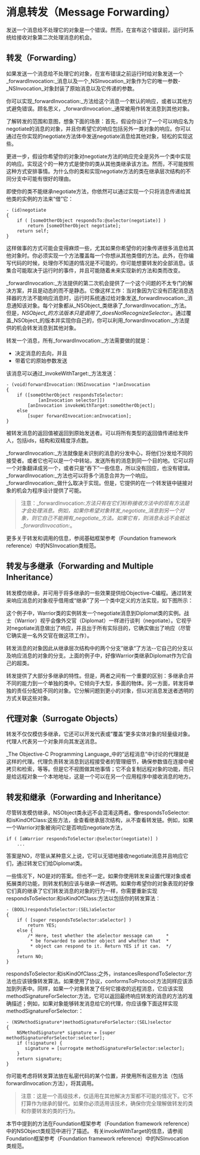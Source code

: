 # 消息转发（Message Forwarding）

发送一个消息给不处理它的对象是一个错误。然而，在宣布这个错误前，运行时系统给接收对象第二次处理消息的机会。

## 转发（Forwarding）

如果发送一个消息给不处理它的对象，在宣布错误之前运行时给对象发送一个_forwardInvocation:_消息以及一个_NSInvocation_对象作为它的唯一参数-_NSInvocation_对象封装了原始消息以及它传递的参数。

你可以实现_forwardInvocation:_方法给这个消息一个默认的响应，或者以其他方式避免错误。顾名思义，_forwardInvocation:_通常被用作转发消息到其他对象。

了解转发的范围和意图，想象下面的场景：首先，假设你设计了一个可以响应名为negotiate的消息的对象，并且你希望它的响应包括另外一类对象的响应。你可以通过在你实现的negotiate方法体中发送negotiate消息给其他对象，轻松的实现这些。

更进一步，假设你希望你的对象对negotiate方法的响应完全是另外一个类中实现的响应。实现这个的一种方式是使你的类从其他类继承该方法。然而，不可能按照这种方式安排事情。为什么你的类和实现negotiate方法的类在继承层次结构的不同分支中可能有很好的理由。

即使你的类不能继承negotiate方法，你依然可以通过实现一个只将消息传递给其他类的实例的方法来“借”它：

```
- (id)negotiate
{
    if ( [someOtherObject respondsTo:@selector(negotiate)] )
        return [someOtherObject negotiate];
    return self;
}
```

这样做事的方式可能会变得麻烦一些，尤其如果你希望你的对象传递很多消息给其他对象时。你必须实现一个方法覆盖每一个你想从其他类借的方法。此外，在你编写代码的时候，处理你不知道的情况是不可能的，你可能想要转发的全部消息。该集合可能取决于运行时的事件，并且可能随着未来实现新的方法和类而改变。

_forwardInvocation:_方法提供的第二次机会提供了一个这个问题的不太专门的解决方案，并且是动态的而不是静态。它像这样工作：当对象因为它没有匹配消息选择器的方法不能响应消息时，运行时系统通过给对象发送_forwardInvocation:_消息通知该对象。每个对象都从_NSObject_类继承了_forwardInvocation:_方法。但是，_NSObject_的方法版本只是调用了_doesNotRecognizeSelector:_。通过覆盖_NSObject_的版本并实现你自己的，你可以利用_forwardInvocation:_方法提供的机会转发消息到其他对象。

转发一个消息，所有_forwardInvocation:_方法需要做的就是：

* 决定消息的去向，并且
* 带着它的原始参数发送

该消息可以通过_invokeWithTarget:_方法发送：

```
- (void)forwardInvocation:(NSInvocation *)anInvocation
{
    if ([someOtherObject respondsToSelector:
            [anInvocation selector]])
        [anInvocation invokeWithTarget:someOtherObject];
    else
        [super forwardInvocation:anInvocation];
}
```

被转发消息的返回值被返回到原始发送者。可以将所有类型的返回值传递给发件人，包括ids，结构和双精度浮点数。

_forwardInvocation:_方法就像是未识别的消息的分发中心，将他们分发给不同的接受者。或者它也可以是一个中转站，发送所有的消息到同一个目的地。它可以将一个对象翻译成另一个，或者只是“吞下”一些信息，所以没有回应，也没有错误。_forwardInvocation:_方法也可以将多个消息合并为一个响应。_forwardInvocation:_做什么取决于实现。但是，它提供的在一个转发链中链接对象的机会为程序设计提供了可能。

> 注意：_forwardInvocation:_方法只有在它们标称接收方法中的现有方法是才会处理消息。例如，如果你希望对象转发_negotiate_消息到另一个对象，则它自己不能拥有_negotiate_方法。如果它有，则消息永远不会抵达_forwardInvocation:_。

更多关于转发和调用的信息，参阅基础框架参考（Foundation framework reference）中的NSInvocation类规范。

## 转发与多继承（Forwarding and Multiple Inheritance）

转发模仿继承，并可用于将多继承的一些效果提供给Objective-C编程。通过转发来响应消息的对象视乎借用或“继承”了另一个类中定义的方法实现，如下图所示：

这个例子中，Warrior类的实例转发一个negotiate消息到Diplomat类的实例。战士（Warrior）视乎会像外交官（Diplomat）一样进行谈判（negotiate）。它视乎对negotiate消息做出了响应，并且出于所有实际目的，它确实做出了响应（尽管它确实是一名外交官在做这项工作）。

转发消息的对象因此从继承层次结构中的两个分支”继承“了方法--它自己的分支以及响应消息的对象的分支。上面的例子中，好像Warrior类继承Diplomat作为它自己的超类。

转发提供了大部分多继承的特性。但是，两者之间有一个重要的区别：多继承合并不同的能力到一个单独的类中。它倾向于大型，多面的物体。另一方面，转发将单独的责任分配给不同的对象。它分解问题到更小的对象，但以对消息发送者透明的方式关联这些对象。

## 代理对象（Surrogate Objects）

转发不仅仅模仿多继承，它还可以开发代表或”覆盖“更多实体对象的轻量级对象。代理人代表另一个对象并向其发送消息。

_The Objective-C Programming Language_中的”远程消息“中讨论的代理就是这样的代理。代理负责转发消息到远程接受者的管理细节，确保参数值在连接中被拷贝和检索，等等。但是它不视图做其他事情；它不会复制远程对象的功能，而只是给远程对象一个本地地址，这是一个可以在另一个应用程序中接收消息的地方。

## 转发和继承（Forwarding and Inheritance）

尽管转发模仿继承，NSObject类永远不会混淆这两者。像respondsToSelector:和isKindOfClass:这些方法，金查看继承层次结构，从不查看转发链。例如，如果一个Warrior对象被询问它是否响应negotiate方法，

```
if ( [aWarrior respondsToSelector:@selector(negotiate)] )
    ...
```

答案是NO，尽管从某种意义上说，它可以无错地接收negotiate消息并且响应它们，通过转发它们给Diplomat类。

一些情况下，NO是对的答案。但也不一定。如果你使用转发来设置代理对象或者拓展类的功能，则转发机制应该与继承一样透明。如果你希望你的对象表现的好像它们真的继承了它们转发消息的对象的行为一样，你需要重新实现respondsToSelector:和isKindOfClass:方法以包括你的转发算法：

```
- (BOOL)respondsToSelector:(SEL)aSelector
{
    if ( [super respondsToSelector:aSelector] )
        return YES;
    else {
        /* Here, test whether the aSelector message can     *
         * be forwarded to another object and whether that  *
         * object can respond to it. Return YES if it can.  */
    }
    return NO;
}
```

respondsToSelector:和isKindOfClass:之外，instancesRespondToSelector:方法也应该镜像转发算法。如果使用了协议，conformsToProtocol:方法同样应该添加到列表中。同样，如果一个对象转发了任何它接收的远程消息，它应该实现methodSignatureForSelector:方法，它可以返回最终响应转发的消息的方法的准确描述；例如，如果对象能够转发消息给它的代理，你应该像下面这样实现methodSignatureForSelector:：

```
- (NSMethodSignature*)methodSignatureForSelector:(SEL)selector
{
    NSMethodSignature* signature = [super methodSignatureForSelector:selector];
    if (!signature) {
       signature = [surrogate methodSignatureForSelector:selector];
    }
    return signature;
}
```

你可能考虑将转发算法放在私密代码的某个位置，并使用所有这些方法（包括forwardInvocation:方法），将其调用。

> 注意：这是一个高级技术，仅适用在其他解决方案都不可能的情况下。它不打算作为继承的替代。如果你必须适用该技术，确保你完全理解做转发的类和你要转发的类的行为。

本节中提到的方法在Foundation框架参考（Foundation framework reference）中的NSObject类规范中进行了描述。 有关invokeWithTarget的信息，请参阅Foundation框架参考（Foundation framework reference）中的NSInvocation类规范。

